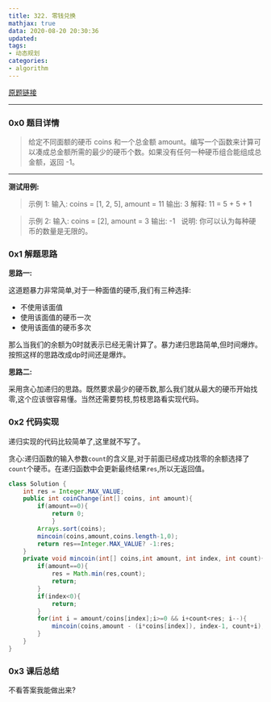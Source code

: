 ```yaml
---
title: 322. 零钱兑换
mathjax: true
data: 2020-08-20 20:30:36
updated:
tags:
- 动态规划
categories:
- algorithm
---
```


[原题链接](https://leetcode-cn.com/problems/coin-change)

---

### 0x0 题目详情

>给定不同面额的硬币 coins 和一个总金额 amount。编写一个函数来计算可以凑成总金额所需的最少的硬币个数。如果没有任何一种硬币组合能组成总金额，返回 -1。

---

**测试用例:**

>示例 1:
输入: coins = [1, 2, 5], amount = 11
输出: 3 
解释: 11 = 5 + 5 + 1

>示例 2:
输入: coins = [2], amount = 3
输出: -1
 
>说明:
你可以认为每种硬币的数量是无限的。



### 0x1 解题思路

**思路一:**

这道题暴力非常简单,对于一种面值的硬币,我们有三种选择:

- 不使用该面值
- 使用该面值的硬币一次
- 使用该面值的硬币多次

那么当我们的余额为0时就表示已经无需计算了。暴力递归思路简单,但时间爆炸。按照这样的思路改成dp时间还是爆炸。

**思路二:**

采用贪心加递归的思路。既然要求最少的硬币数,那么我们就从最大的硬币开始找零,这个应该很容易懂。当然还需要剪枝,剪枝思路看实现代码。


### 0x2 代码实现

递归实现的代码比较简单了,这里就不写了。

贪心:递归函数的输入参数`count`的含义是,对于前面已经成功找零的余额选择了`count`个硬币。在递归函数中会更新最终结果`res`,所以无返回值。

``` java
class Solution {
    int res = Integer.MAX_VALUE;
    public int coinChange(int[] coins, int amount){
        if(amount==0){
            return 0;
            }
        Arrays.sort(coins);
        mincoin(coins,amount,coins.length-1,0);
        return res==Integer.MAX_VALUE? -1:res;
    }
    private void mincoin(int[] coins,int amount, int index, int count){
        if(amount==0){
            res = Math.min(res,count);
            return;
        }
        if(index<0){
            return;
        }
        for(int i = amount/coins[index];i>=0 && i+count<res; i--){
            mincoin(coins,amount - (i*coins[index]), index-1, count+i);
        }
    }
}

```

### 0x3 课后总结

不看答案我能做出来?